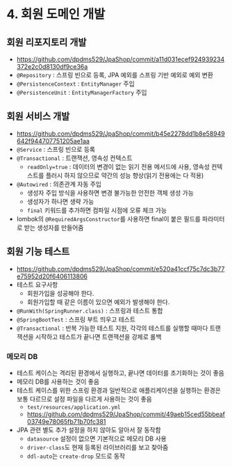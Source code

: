 # 4. 회원 도메인 개발

## 회원 리포지토리 개발
- <https://github.com/dpdms529/JpaShop/commit/a11d031ecef924939234372e2c0d8130df9ce36a>
- `@Repository` : 스프링 빈으로 등록, JPA 예외를 스프링 기반 예외로 예외 변환
- `@PersistenceContext` : `EntityManager` 주입
- `@PersistenceUnit` : `EntityManagerFactory` 주입

## 회원 서비스 개발
- <https://github.com/dpdms529/JpaShop/commit/b45e2278dd1b8e58949642f944707751205ae1aa>
- `@Service` : 스프링 빈으로 등록
- `@Transactional` : 트랜잭션, 영속성 컨텍스트
  - `readOnly=true` : 데이터의 변경이 없는 읽기 전용 메서드에 사용, 영속성 컨텍스트를 플러시 하지 않으므로 약간의 성능 향상(읽기 전용에는 다 적용)
- `@Autowired`  : 의존관계 자동 주입
  - 생성자 주입 방식을 사용하면 변경 불가능한 안전한 객체 생성 가능
  - 생성자가 하나면 생략 가능
  - `final` 키워드를 추가하면 컴파일 시점에 오류 체크 가능
- lombok의 `@RequiredArgsConstructor`를 사용하면 final이 붙은 필드를 파라미터로 받는 생성자를 만들어줌

## 회원 기능 테스트
- <https://github.com/dpdms529/JpaShop/commit/e520a41ccf75c7dc3b77e75952d20f6406113806>
- 테스트 요구사항
  - 회원가입을 성공해야 한다.
  - 회원가입할 때 같은 이름이 있으면 예외가 발생해야 한다.
- `@RunWith(SpringRunner.class)` : 스프링과 테스트 통합
- `@SpringBootTest` : 스프링 부트 띄우고 테스트
- `@Transactional` : 반복 가능한 테스트 지원, 각각의 테스트를 실행할 때마다 트랜잭션을 시작하고 테스트가 끝나면 트랜잭션을 강제로 롤백

### 메모리 DB
- 테스트 케이스는 격리된 환경에서 실행하고, 끝나면 데이터를 초기화하는 것이 좋음
- 메모리 DB를 사용하는 것이 좋음
- 테스트 케이스를 위한 스프링 환경과 일반적으로 애플리케이션을 실행하는 환경은 보통 다르므로 설정 파일을 다르게 사용하는 것이 좋음
  - `test/resources/application.yml`
  - <https://github.com/dpdms529/JpaShop/commit/49aeb15ced55bbeaf03749e78065fb71b70fc381>
- JPA 관련 별도 추가 설정을 하지 않아도 알아서 잘 동작함
  - `datasource` 설정이 없으면 기본적으로 메모리 DB 사용
  - `driver-class`도 현재 등록된 라이브러리를 보고 찾아줌
  - `ddl-auto`는 `create-drop` 모드로 동작